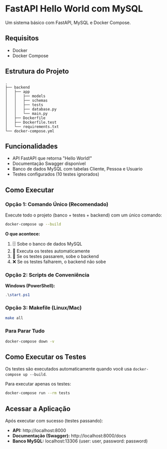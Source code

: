 # FastAPI Hello World com MySQL

Um sistema básico com FastAPI, MySQL e Docker Compose.

## Requisitos

- Docker
- Docker Compose

## Estrutura do Projeto

```
.
├── backend
│   ├── app
│   │   ├── models
│   │   ├── schemas
│   │   ├── tests
│   │   ├── database.py
│   │   └── main.py
│   ├── Dockerfile
│   ├── Dockerfile.test
│   └── requirements.txt
└── docker-compose.yml
```

## Funcionalidades

- API FastAPI que retorna "Hello World!"
- Documentação Swagger disponível
- Banco de dados MySQL com tabelas Cliente, Pessoa e Usuario
- Testes configurados (10 testes ignorados)

## Como Executar

### Opção 1: Comando Único (Recomendado)
Execute todo o projeto (banco + testes + backend) com um único comando:

```bash
docker-compose up --build
```

**O que acontece:**
1. 🗄️ Sobe o banco de dados MySQL
2. 🧪 Executa os testes automaticamente
3. 🚀 Se os testes passarem, sobe o backend
4. ❌ Se os testes falharem, o backend não sobe

### Opção 2: Scripts de Conveniência

**Windows (PowerShell):**
```powershell
.\start.ps1
```

### Opção 3: Makefile (Linux/Mac)
```bash
make all
```

### Para Parar Tudo
```bash
docker-compose down -v
```

## Como Executar os Testes

Os testes são executados automaticamente quando você usa `docker-compose up --build`.

Para executar apenas os testes:
```bash
docker-compose run --rm tests
```

## Acessar a Aplicação

Após executar com sucesso (testes passando):
- **API:** http://localhost:8000
- **Documentação (Swagger):** http://localhost:8000/docs
- **Banco MySQL:** localhost:13306 (user: user, password: password) 